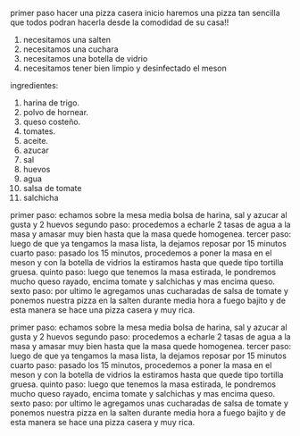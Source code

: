 primer paso hacer una pizza casera
inicio
haremos una pizza tan sencilla que todos podran hacerla desde la comodidad de su casa!!
1. necesitamos una salten 
2. necesitamos una cuchara
3. necesitamos una botella de vidrio
4. necesitamos tener bien limpio y desinfectado el meson

ingredientes:   

1. harina de trigo.
2. polvo de hornear.
3. queso costeño.
4. tomates.
5. aceite.
6. azucar
7. sal
8. huevos
9. agua
10. salsa de tomate
11. salchicha

primer paso: echamos sobre la mesa media bolsa de harina, sal y azucar al gusta y 2 huevos
segundo paso: procedemos a echarle 2 tasas de agua a la masa y amasar muy bien hasta que la masa quede homogenea.
tercer paso: luego de que ya tengamos la masa lista, la dejamos reposar por 15 minutos
cuarto paso: pasado los 15 minutos, procedemos a poner la masa en el meson y con la botella de vidrios la estiramos hasta que quede tipo tortilla gruesa.
quinto paso: luego que tenemos la masa estirada, le pondremos mucho queso rayado, encima tomate y salchichas y mas encima queso.
sexto paso: por ultimo le agregamos unas cucharadas de salsa de tomate y ponemos nuestra pizza en la salten durante media hora a fuego bajito y de esta manera se hace una pizza casera y muy rica.

primer paso: echamos sobre la mesa media bolsa de harina, sal y azucar al gusta y 2 huevos
segundo paso: procedemos a echarle 2 tasas de agua a la masa y amasar muy bien hasta que la masa quede homogenea.
tercer paso: luego de que ya tengamos la masa lista, la dejamos reposar por 15 minutos
cuarto paso: pasado los 15 minutos, procedemos a poner la masa en el meson y con la botella de vidrios la estiramos hasta que quede tipo tortilla gruesa.
quinto paso: luego que tenemos la masa estirada, le pondremos mucho queso rayado, encima tomate y salchichas y mas encima queso.
sexto paso: por ultimo le agregamos unas cucharadas de salsa de tomate y ponemos nuestra pizza en la salten durante media hora a fuego bajito y de esta manera se hace una pizza casera y muy rica.